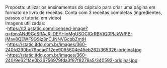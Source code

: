 Proposta: utilizar os ensinamentos do cápitulo para criar uma página em formato de livro de receitas. Conta com 3 receitas completas (ingredientes, passos e tutorial em video)
<br>
Imagens utilizadas:
<br>
-https://t3.gstatic.com/licensed-image?q=tbn:ANd9GcSRAJRjiDEYHinMgUSOClGrRBVtQ0PIJkWfFB-jMav8QEWF9GSjz3nCJNNVGcbbZmtH
<br>
-https://static.itdg.com.br/images/360-240/d290bc79bcad112ee9095604e45eb262/365326-original.jpg
<br>
-https://static.itdg.com.br/images/360-240/9e621f4e0b36756979fda3f87f8279a5/340593-original.jpg
